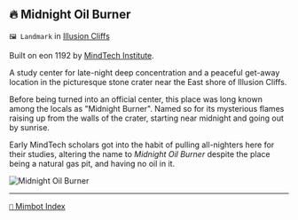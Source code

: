 ## 🔥 Midnight Oil Burner

`🖼️ Landmark` in [Illusion Cliffs](<https://zeithalt.github.io/r/illusion_cliffs.html>)

Built on eon 1192 by [MindTech Institute](<https://zeithalt.github.io/r/mindtech_institute.html>).

A study center for late-night deep concentration and a peaceful get-away location in the picturesque stone crater near the East shore of Illusion Cliffs.

Before being turned into an official center, this place was long known among the locals as "Midnight Burner". Named so for its mysterious flames raising up from the walls of the crater, starting near midnight and going out by sunrise.

Early MindTech scholars got into the habit of pulling all-nighters here for their studies, altering the name to *Midnight Oil Burner* despite the place being a natural gas pit, and having no oil in it.

![Midnight Oil Burner](https://zeithalt.github.io/r/i/midnight_oil_burner.png)

-----
[`📑` Mimbot Index](<https://zeithalt.github.io/r/#ab40>)
<!---
keywords:  
aliases: 
-->